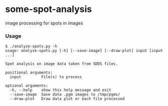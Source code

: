 # some-spot-analysis
image processing for spots in images


### Usage
```
$ ./analyze-spots.py -h
usage: analyze-spots.py [-h] [--save-image] [--draw-plot] input [input ...]

Spot analysis on image data taken from SDDS files.

positional arguments:
  input         File(s) to process

optional arguments:
  -h, --help    show this help message and exit
  --save-image  Save data .pgm images to /tmp/pgms/
  --draw-plot   Draw data plot or each file processed
```
